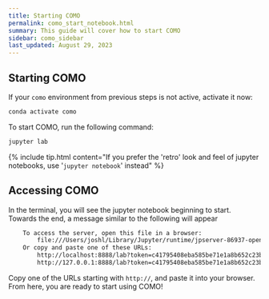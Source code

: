 ```yaml
---
title: Starting COMO
permalink: como_start_notebook.html
summary: This guide will cover how to start COMO
sidebar: como_sidebar
last_updated: August 29, 2023
---
```


## Starting COMO

If your `como` environment from previous steps is not active, activate it now:

```bash
conda activate como
```

To start COMO, run the following command:

```bash
jupyter lab
```

{% include tip.html content="If you prefer the 'retro' look and feel of jupyter notebooks, use '`jupyter notebook`'
instead" %}

## Accessing COMO

In the terminal, you will see the jupyter notebook beginning to start. Towards the end, a message similar to the
following will appear

```bash
    To access the server, open this file in a browser:
        file:///Users/joshl/Library/Jupyter/runtime/jpserver-86937-open.html
    Or copy and paste one of these URLs:
        http://localhost:8888/lab?token=c41795408eba585be71e1a8b652c23b775a5aa51d8075283
        http://127.0.0.1:8888/lab?token=c41795408eba585be71e1a8b652c23b775a5aa51d8075283
```

Copy one of the URLs starting with `http://`, and paste it into your browser. From here, you are ready to start using
COMO!



